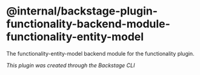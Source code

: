 # @internal/backstage-plugin-functionality-backend-module-functionality-entity-model

The functionality-entity-model backend module for the functionality plugin.

_This plugin was created through the Backstage CLI_
